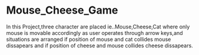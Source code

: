 # Mouse_Cheese_Game
In this Project,three character are placed ie..Mouse,Cheese,Cat where only mouse is movable accordingly as user operates through arrow keys,and situations are arranged if position of mouse and cat collides mouse dissapears and if position of cheese and mouse collides cheese dissapears.
